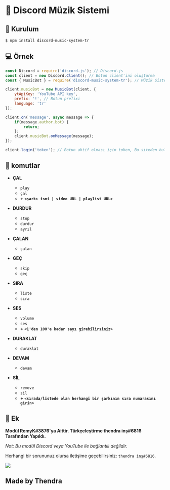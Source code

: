 # 🎵 Discord Müzik Sistemi

## 🔩 Kurulum
```
$ npm install discord-music-system-tr
```

## 💻 Örnek
```js
const Discord = require('discord.js'); // Discord.js
const client = new Discord.Client(); // Botun client'ini oluşturma
const { MusicBot } = require('discord-music-system-tr'); // Müzik Sistemi modülü

client.musicBot = new MusicBot(client, {
    ytApiKey: 'YouTube API key',
    prefix: '!', // Botun prefixi
    language: 'tr'
});

client.on('message', async message => {
    if(message.author.bot) {
        return;
    };
    client.musicBot.onMessage(message);
});

client.login('token'); // Botun aktif olması için token, Bu siteden bulabilirsin https://discord.com/developers/applications/
```

## 🤖 komutlar
* **ÇAL**
  * `play` 
  * `çal`
  * **+ `<şarkı ismi | video URL | playlist URL>`**

* **DURDUR**
  * `stop`
  * `durdur`
  * `ayrıl`

* **ÇALAN**
  * `çalan`

* **GEÇ**
  * `skip`
  * `geç`

* **SIRA**
  * `liste`
  * `sıra`

* **SES**
  * `volume`
  * `ses`
  * **+ `<1'den 100'e kadar sayı girebilirsiniz>`**

* **DURAKLAT**
  * `duraklat`

* **DEVAM**
  * `devam`

* **SİL**
  * `remove`
  * `sil`
  * **+ `<sırada/listede olan herhangi bir şarkının sıra numarasını girin>`**


## 🚀 Ek

**Modül RemyK#3876'ya Aittir. Türkçeleştirme thendra inş#6816 Tarafından Yapıldı.**

*Not: Bu modül Discord veya YouTube ile bağlantılı değildir.*

Herhangi bir sorununuz olursa iletişime geçebilirsiniz: `thendra inş#6816`.

<a href="https://discord.gg/mRNurgF87h"><img src="https://invidget.switchblade.xyz/mRNurgF87h"></a>


## **Made by Thendra**
